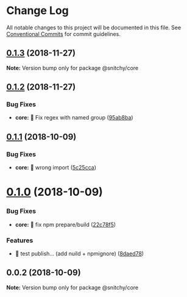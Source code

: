 # Change Log

All notable changes to this project will be documented in this file.
See [Conventional Commits](https://conventionalcommits.org) for commit guidelines.

<a name="0.1.3"></a>
## [0.1.3](https://github.com/epicagency/snitchy/compare/@snitchy/core@0.1.2...@snitchy/core@0.1.3) (2018-11-27)

**Note:** Version bump only for package @snitchy/core





<a name="0.1.2"></a>
## [0.1.2](https://github.com/epicagency/snitchy/compare/@snitchy/core@0.1.1...@snitchy/core@0.1.2) (2018-11-27)


### Bug Fixes

* **core:** :bug: Fix regex with named group ([95ab8ba](https://github.com/epicagency/snitchy/commit/95ab8ba))





<a name="0.1.1"></a>
## [0.1.1](https://github.com/epicagency/snitchy/compare/@snitchy/core@0.1.0...@snitchy/core@0.1.1) (2018-10-09)


### Bug Fixes

* **core:** :bug: wrong import ([5c25cca](https://github.com/epicagency/snitchy/commit/5c25cca))





<a name="0.1.0"></a>
# [0.1.0](https://github.com/epicagency/snitchy/compare/@snitchy/core@0.0.2...@snitchy/core@0.1.0) (2018-10-09)


### Bug Fixes

* **core:** :wrench: fix npm prepare/build ([22c78f5](https://github.com/epicagency/snitchy/commit/22c78f5))


### Features

* :art: test publish… (add nuild + npmignore) ([8daed78](https://github.com/epicagency/snitchy/commit/8daed78))





<a name="0.0.2"></a>
## 0.0.2 (2018-10-09)

**Note:** Version bump only for package @snitchy/core
